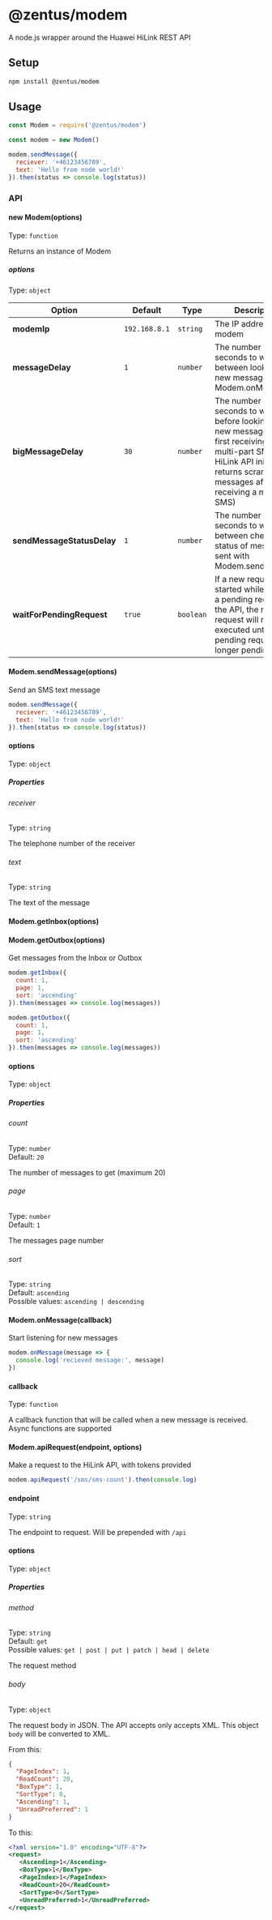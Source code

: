 # @zentus/modem

A node.js wrapper around the Huawei HiLink REST API

## Setup

```bash
npm install @zentus/modem
```

## Usage

```javascript
const Modem = require('@zentus/modem')

const modem = new Modem()

modem.sendMessage({
  reciever: '+46123456789',
  text: 'Hello from node world!'
}).then(status => console.log(status))
```

### API

#### new Modem(options)

Type: `function`

Returns an instance of Modem

##### options

Type: `object`

| Option                     | Default | Type    | Description                                                                                                                                                                                          |
|----------------------------|---------------|---------|------------------------------------------------------------------------------------------------------------------------------------------------------------------------------------------------------|
| **modemIp**                | `192.168.8.1`   | `string`  | The IP address of the modem                                                                                                                                                                   |
| **messageDelay**           | `1`             | `number`  | The number of seconds to wait between looking for new messages in Modem.onMessage                                                                                                                  |
| **bigMessageDelay**        | `30`            | `number`  | The number of seconds to wait before looking for a new message after first receiving a multi-part SMS (The HiLink API initially returns scrambled messages after first receiving a multi-part SMS) |
| **sendMessageStatusDelay** | `1`             | `number`  | The number of seconds to wait between checking status of message sent with Modem.sendMessage                                                                                                       |
| **waitForPendingRequest**  | `true`          | `boolean` | If a new request is started while there is a pending request to the API, the new request will not be executed until the pending request is no longer pending                                       |


#### Modem.sendMessage(options)

Send an SMS text message

```javascript
modem.sendMessage({
  reciever: '+46123456789',
  text: 'Hello from node world!'
}).then(status => console.log(status))
```

#### options

Type: `object`

##### Properties

###### receiver

Type: `string`

The telephone number of the receiver

###### text

Type: `string`

The text of the message


#### Modem.getInbox(options)
#### Modem.getOutbox(options)

Get messages from the Inbox or Outbox

```javascript
modem.getInbox({
  count: 1,
  page: 1,
  sort: 'ascending'
}).then(messages => console.log(messages))

modem.getOutbox({
  count: 1,
  page: 1,
  sort: 'ascending'
}).then(messages => console.log(messages))
```

#### options

Type: `object`

##### Properties

###### count

Type: `number`  
Default: `20`

The number of messages to get (maximum 20)

###### page

Type: `number`  
Default: `1`

The messages page number

###### sort

Type: `string`  
Default: `ascending`  
Possible values: `ascending | descending`


#### Modem.onMessage(callback)

Start listening for new messages

```javascript
modem.onMessage(message => {
  console.log('recieved message:', message)
})
```

#### callback

Type: `function`

A callback function that will be called when a new message is received. Async functions are supported


#### Modem.apiRequest(endpoint, options)

Make a request to the HiLink API, with tokens provided

```javascript
modem.apiRequest('/sms/sms-count').then(console.log)
```

#### endpoint

Type: `string`

The endpoint to request. Will be prepended with `/api`

#### options

Type: `object`

##### Properties

###### method

Type: `string`  
Default: `get`  
Possible values: `get | post | put | patch | head | delete`

The request method

###### body

Type: `object`

The request body in JSON. The API accepts only accepts XML. This object `body` will be converted to XML.

From this:

```json
{
  "PageIndex": 1,
  "ReadCount": 20,
  "BoxType": 1,
  "SortType": 0,
  "Ascending": 1,
  "UnreadPreferred": 1
}
```

To this:

```xml
<?xml version="1.0" encoding="UTF-8"?>
<request>
   <Ascending>1</Ascending>
   <BoxType>1</BoxType>
   <PageIndex>1</PageIndex>
   <ReadCount>20</ReadCount>
   <SortType>0</SortType>
   <UnreadPreferred>1</UnreadPreferred>
</request>
```

